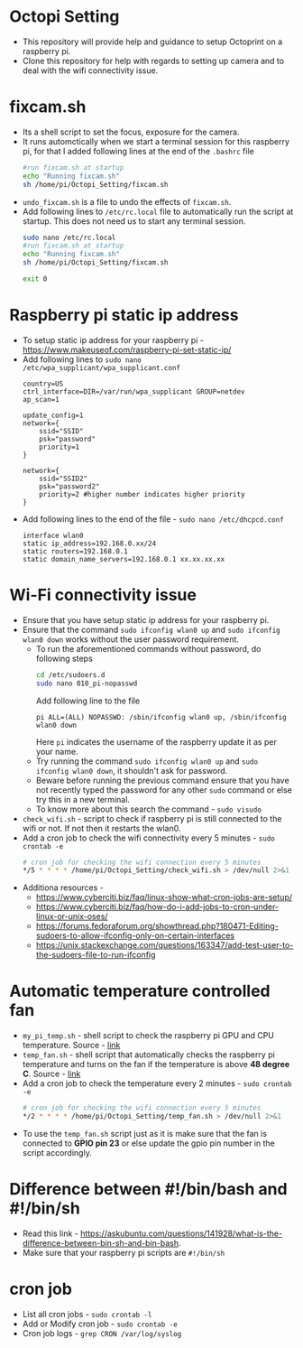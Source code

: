 # Octopi Setting
- This repository will provide help and guidance to setup Octoprint on a raspberry pi.
- Clone this repository for help with regards to setting up camera and to deal with the wifi connectivity issue.

# fixcam.sh
- Its a shell script to set the focus, exposure for the camera.
- It runs automctically when we start a terminal session for this raspberry pi, for that I added following lines at the end of the `.bashrc` file
    ```bash
    #run fixcam.sh at startup
    echo "Running fixcam.sh"
    sh /home/pi/Octopi_Setting/fixcam.sh
   ```
- `undo_fixcam.sh` is a file to undo the effects of `fixcam.sh`.
- Add following lines to `/etc/rc.local` file to automatically run the script at startup. This does not need us to start any terminal session.
    ```bash
    sudo nano /etc/rc.local
    #run fixcam.sh at startup
    echo "Running fixcam.sh"
    sh /home/pi/Octopi_Setting/fixcam.sh

    exit 0
    ```

# Raspberry pi static ip address
- To setup static ip address for your raspberry pi - https://www.makeuseof.com/raspberry-pi-set-static-ip/
- Add following lines to `sudo nano /etc/wpa_supplicant/wpa_supplicant.conf`
    ```text
    country=US
    ctrl_interface=DIR=/var/run/wpa_supplicant GROUP=netdev
    ap_scan=1

    update_config=1
    network={
        ssid="SSID"
        psk="password"
        priority=1
    }

    network={
        ssid="SSID2"
        psk="password2"
        priority=2 #higher number indicates higher priority
    }
    ```
- Add following lines to the end of the file - `sudo nano /etc/dhcpcd.conf`
    ```text
    interface wlan0
    static ip_address=192.168.0.xx/24
    static routers=192.168.0.1
    static domain_name_servers=192.168.0.1 xx.xx.xx.xx
    ```

# Wi-Fi connectivity issue
- Ensure that you have setup static ip address for your raspberry pi.
- Ensure that the command `sudo ifconfig wlan0 up` and `sudo ifconfig wlan0 down` works without the user password requirement.
    - To run the aforementioned commands without password, do following steps
         ```bash
         cd /etc/sudoers.d
         sudo nano 010_pi-nopasswd
         ```
         Add following line to the file
         ```nano
         pi ALL=(ALL) NOPASSWD: /sbin/ifconfig wlan0 up, /sbin/ifconfig wlan0 down
         ```
         Here `pi` indicates the username of the raspberry update it as per your name.
    - Try running the command `sudo ifconfig wlan0 up` and `sudo ifconfig wlan0 down`, it shouldn't ask for password.
    - Beware before running the previous command ensure that you have not recently typed the password for any other `sudo` command or else try this in a new terminal.
    - To know more about this search the command - `sudo visudo`
- `check_wifi.sh` - script to check if raspberry pi is still connected to the wifi or not. If not then it restarts the wlan0.
- Add a cron job to check the wifi connectivity every 5 minutes - `sudo crontab -e`
    ```bash
    # cron job for checking the wifi connection every 5 minutes
    */5 * * * * /home/pi/Octopi_Setting/check_wifi.sh > /dev/null 2>&1
    ```
- Additiona resources - 
    - https://www.cyberciti.biz/faq/linux-show-what-cron-jobs-are-setup/
    - https://www.cyberciti.biz/faq/how-do-i-add-jobs-to-cron-under-linux-or-unix-oses/
    - https://forums.fedoraforum.org/showthread.php?180471-Editing-sudoers-to-allow-ifconfig-only-on-certain-interfaces
    - https://unix.stackexchange.com/questions/163347/add-test-user-to-the-sudoers-file-to-run-ifconfig
    
# Automatic temperature controlled fan
- `my_pi_temp.sh` - shell script to check the raspberry pi GPU and CPU temperature. Source - [link](https://www.cyberciti.biz/faq/linux-find-out-raspberry-pi-gpu-and-arm-cpu-temperature-command/)
- `temp_fan.sh` - shell script that automatically checks the raspberry pi temperature and turns on the fan if the temperature is above **48 degree C**. Source - [link](https://embeddedcomputing.com/technology/software-and-os/ides-application-programming/raspberry-pi-cooling-fan-control-with-bash-scripting)
- Add a cron job to check the temperature every 2 minutes - `sudo crontab -e`
    ```bash
    # cron job for checking the wifi connection every 5 minutes
    */2 * * * * /home/pi/Octopi_Setting/temp_fan.sh > /dev/null 2>&1
   ```
- To use the `temp_fan.sh` script just as it is make sure that the fan is connected to **GPIO pin 23** or else update the gpio pin number in the script accordingly.

# Difference between #!/bin/bash and #!/bin/sh
- Read this link - https://askubuntu.com/questions/141928/what-is-the-difference-between-bin-sh-and-bin-bash.
- Make sure that your raspberry pi scripts are `#!/bin/sh`

# cron job 
- List all cron jobs - `sudo crontab -l`
- Add or Modify cron job - `sudo crontab -e`
- Cron job logs - `grep CRON /var/log/syslog`